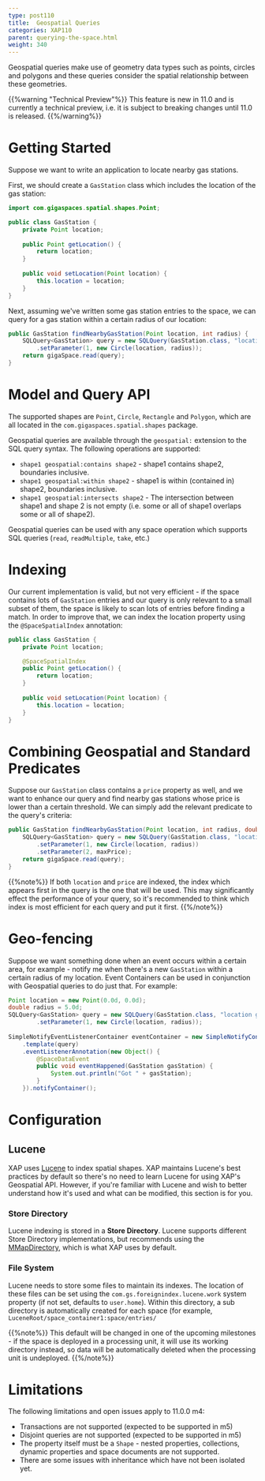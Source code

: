 ```yaml
---
type: post110
title:  Geospatial Queries
categories: XAP110
parent: querying-the-space.html
weight: 340
---
```


Geospatial queries make use of geometry data types such as points, circles and polygons and these queries consider the spatial relationship between these geometries.

{{%warning "Technical Preview"%}}
This feature is new in 11.0 and is currently a technical preview, i.e. it is subject to breaking changes until 11.0 is released.
{{%/warning%}}

# Getting Started

Suppose we want to write an application to locate nearby gas stations. 

First, we should create a `GasStation` class which includes the location of the gas station:

```java
import com.gigaspaces.spatial.shapes.Point;

public class GasStation {
	private Point location;
	
	public Point getLocation() {
	    return location;
	}
	
	public void setLocation(Point location) {
		this.location = location;
	}
}
```

Next, assuming we've written some gas station entries to the space, we can query for a gas station within a certain radius of our location:

```java
public GasStation findNearbyGasStation(Point location, int radius) {
	SQLQuery<GasStation> query = new SQLQuery(GasStation.class, "location geospatial:within ?")
		.setParameter(1, new Circle(location, radius));
	return gigaSpace.read(query);
}
```

# Model and Query API

The supported shapes are `Point`, `Circle`, `Rectangle` and `Polygon`, which are all located in the `com.gigaspaces.spatial.shapes` package. 

Geospatial queries are available through the `geospatial:` extension to the SQL query syntax. The following operations are supported:

* `shape1 geospatial:contains shape2` - shape1 contains shape2, boundaries inclusive.
* `shape1 geospatial:within shape2` - shape1 is within (contained in) shape2, boundaries inclusive.
* `shape1 geospatial:intersects shape2` - The intersection between shape1 and shape 2 is not empty (i.e. some or all of shape1 overlaps some or all of shape2).

Geospatial queries can be used with any space operation which supports SQL queries (`read`, `readMultiple`, `take`, etc.)

# Indexing

Our current implementation is valid, but not very efficient - if the space contains lots of `GasStation` entries and our query is only relevant to a small subset of them, the space is likely to scan lots of entries before finding a match. In order to improve that, we can index the location property using the `@SpaceSpatialIndex` annotation:

```java
public class GasStation {
	private Point location;

	@SpaceSpatialIndex
	public Point getLocation() {
	    return location;
	}
	
	public void setLocation(Point location) {
		this.location = location;
	}
}
```

# Combining Geospatial and Standard Predicates

Suppose our `GasStation` class contains a `price` property as well, and we want to enhance our query and find nearby gas stations whose price is lower than a certain threshold. We can simply add the relevant predicate to the query's criteria:

```java
public GasStation findNearbyGasStation(Point location, int radius, double maxPrice) {
	SQLQuery<GasStation> query = new SQLQuery(GasStation.class, "location geospatial:within ? AND price < ?")
		.setParameter(1, new Circle(location, radius))
		.setParameter(2, maxPrice);
	return gigaSpace.read(query);
}
```

{{%note%}}
 If both `location` and `price` are indexed, the index which appears first in the query is the one that will be used. This may significantly effect the performance of your query, so it's recommended to think which index is most efficient for each query and put it first.
{{%/note%}}

# Geo-fencing

Suppose we want something done when an event occurs within a certain area, for example - notify me when there's a new `GasStation` within a certain radius of my location. Event Containers can be used in conjunction with Geospatial queries to do just that. For example:

```java
Point location = new Point(0.0d, 0.0d);
double radius = 5.0d;
SQLQuery<GasStation> query = new SQLQuery(GasStation.class, "location geospatial:within ?")
		.setParameter(1, new Circle(location, radius));
   
SimpleNotifyEventListenerContainer eventContainer = new SimpleNotifyContainerConfigurer(gigaSpace)
    .template(query)
    .eventListenerAnnotation(new Object() {
        @SpaceDataEvent
        public void eventHappened(GasStation gasStation) {
            System.out.println("Got " + gasStation);
        }
    }).notifyContainer();
```

# Configuration

## Lucene 

XAP uses [Lucene](https://lucene.apache.org/) to index spatial shapes. XAP maintains Lucene's best practices by default so there's no need to learn Lucene for using XAP's Geospatial API. However, if you're familiar with Lucene and wish to better understand how it's used and what can be modified, this section is for you.

### Store Directory

Lucene indexing is stored in a **Store Directory**. Lucene supports different Store Directory implementations, but recommends using the [MMapDirectory](https://lucene.apache.org/core/4_1_0/core/org/apache/lucene/store/MMapDirectory.html), which is what XAP uses by default.

### File System

Lucene needs to store some files to maintain its indexes. The location of these files can be set using the `com.gs.foreignindex.lucene.work` system property (if not set, defaults to `user.home`).
Within this directory, a sub directory is automatically created for each space (for example, `LuceneRoot/space_container1:space/entries/`

{{%note%}}
 This default will be changed in one of the upcoming milestones - if the space is deployed in a processing unit, it will use its working directory instead, so data will be automatically deleted when the processing unit is undeployed.
{{%/note%}}

# Limitations

The following limitations and open issues apply to 11.0.0 m4:

* Transactions are not supported (expected to be supported in m5)
* Disjoint queries are not supported (expected to be supported in m5)
* The property itself must be a `Shape` - nested properties, collections, dynamic properties and space documents are not supported.
* There are some issues with inheritance which have not been isolated yet.
